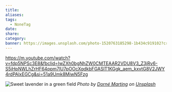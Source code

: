```yaml
---
title: 
aliases: 
tags:
  - NoneTag
date: 
share: 
category: 
banner: https://images.unsplash.com/photo-1520763185298-1b434c919102?crop=entropy&cs=tinysrgb&fit=max&fm=jpg&ixid=M3wzNjAwOTd8MHwxfHNlYXJjaHwyfHxGbG93ZXJ8ZW58MHwwfHx8MTcyNTA4Mzc3Mnww&ixlib=rb-4.0.3&q=80&w=1080
---
```


https://m.youtube.com/watch?v=fdp5NPSc3E8&fbclid=IwZXh0bgNhZW0CMTEAAR2VDU8V3_Z3jRv6-S5iHpNWLhZrHF64ppm7lU7pOOcXqdkbFGASlT1KGgk_aem_kxvtG8V2JWY4rdPAlxEGCg&si=51a9Umk8MiwN5Fzg


![Sweet lavender in a green field](https://images.unsplash.com/photo-1476209446441-5ad72f223207?crop=entropy&cs=tinysrgb&fit=max&fm=jpg&ixid=M3wzNjAwOTd8MHwxfHNlYXJjaHwzfHxGbG93ZXJ8ZW58MHwwfHx8MTcyNTA4Mzc3Mnww&ixlib=rb-4.0.3&q=80&w=1080)
*Photo by [Dorné Marting](https://unsplash.com/@dorne_marting?utm_source=Obsidian%20Image%20Inserter%20Plugin&utm_medium=referral) on [Unsplash](https://unsplash.com/?utm_source=Obsidian%20Image%20Inserter%20Plugin&utm_medium=referral)*
